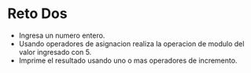 # Reto Dos

- Ingresa un numero entero.
- Usando operadores de asignacion realiza la operacion de modulo del valor ingresado con 5.
- Imprime el resultado usando uno o mas operadores de incremento.